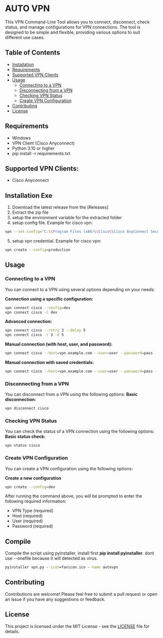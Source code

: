 AUTO VPN
===========
This VPN Command-Line Tool allows you to connect, disconnect, check status, and manage configurations for VPN connections. The tool is designed to be simple and flexible, providing various options to suit different use cases.


## Table of Contents
- [Installation](#installation)
- [Requirements](#requirements)
- [Supported VPN Clients](#supported-vpn-clients)
- [Usage](#usage)
  - [Connecting to a VPN](#connecting-to-a-vpn)
  - [Disconnecting from a VPN](#disconnecting-from-a-vpn)
  - [Checking VPN Status](#checking-vpn-status)
  - [Create VPN Configuration](#create-vpn-configuration)
- [Contributing](#contributing)
- [License](#license)


Requirements
------------
- Windows
- VPN Client (Cisco Anyconnect)
- Python 3.10 or higher
- pip install -r requirements.txt


Supported VPN Clients:
------------
- Cisco Anyconnect


Installation Exe
------------
1. Download the latest release from the [Releases]
2. Extract the zip file
3. setup the environment variable for the extracted folder
4. setup config file. Example for cisco vpn:
```bash
vpn --set-config="C:\\Program Files (x86)\\Cisco\\Cisco AnyConnect Secure Mobility Client\\vpncli.exe" --type=cisco
```
5. setup vpn credential. Example for cisco vpn:
```bash
vpn create --config=production
```

Usage
-----
### Connecting to a VPN
You can connect to a VPN using several options depending on your needs:

**Connection using a specific configuration:**
```bash
vpn connect cisco --config=dev
vpn connect cisco -C dev
````

**Advanced connection:**
```bash
vpn connect cisco --retry 3 --delay 5
vpn connect cisco -r 3 -d 5
````

**Manual connection (with host, user, and password):**
```bash
vpn connect cisco --host=vpn.example.com --user=user --password=pass
````

**Manual connection with saved credentials:**
```bash
vpn connect cisco --host=vpn.example.com --user=user --password=pass --save=dev
````


### Disconnecting from a VPN
You can disconnect from a VPN using the following options:
**Basic disconnection:**
```bash
vpn disconnect cisco
````


### Checking VPN Status
You can check the status of a VPN connection using the following options:
**Basic status check:**
```bash
vpn status cisco
````

### Create VPN Configuration
You can create a VPN configuration using the following options:

**Create a new configuration**
```bash
vpn create --config=dev
````
After running the command above, you will be prompted to enter the following required information:

* VPN Type (required)
* Host (required)
* User (required)
* Password (required)


Compile
-------
Compile the script using pyinstaller, install first **pip install pyinstaller**.
dont use --onefile because it will detected as virus.
```cmd
pyinstaller vpn.py --icon=favicon.ico --name autovpn
```


Contributing
------------
Contributions are welcome! Please feel free to submit a pull request or open an issue if you have any suggestions or feedback.


License
-------
This project is licensed under the MIT License - see the [LICENSE](LICENSE) file for details.


